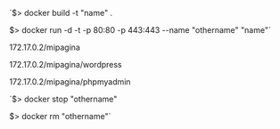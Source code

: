 `$> docker build -t "name" .

$> docker run -d -t -p 80:80 -p 443:443 --name "othername" "name"`

172.17.0.2/mipagina

172.17.0.2/mipagina/wordpress

172.17.0.2/mipagina/phpmyadmin

`$> docker stop "othername"

$> docker rm "othername"`
